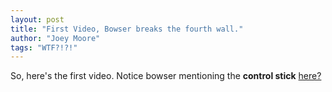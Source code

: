 ```yaml
---
layout: post
title: "First Video, Bowser breaks the fourth wall."
author: "Joey Moore"
tags: "WTF?!?!"
---
```

So, here's the first video. Notice bowser mentioning the **control stick** [here?](https://youtu.be/1Zko8cUe9Dg?t=853)
